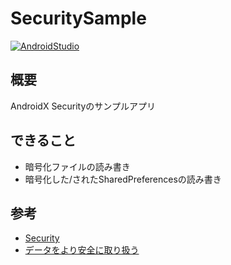 # SecuritySample

[![AndroidStudio](https://img.shields.io/badge/AndroidStudio-v3.6.3-green)](https://developer.android.com/studio)

## 概要

AndroidX Securityのサンプルアプリ

## できること

- 暗号化ファイルの読み書き
- 暗号化した/されたSharedPreferencesの読み書き

## 参考

- [Security](https://developer.android.com/jetpack/androidx/releases/security?hl=ja)
- [データをより安全に取り扱う](https://developer.android.com/topic/security/data?hl=ja)
